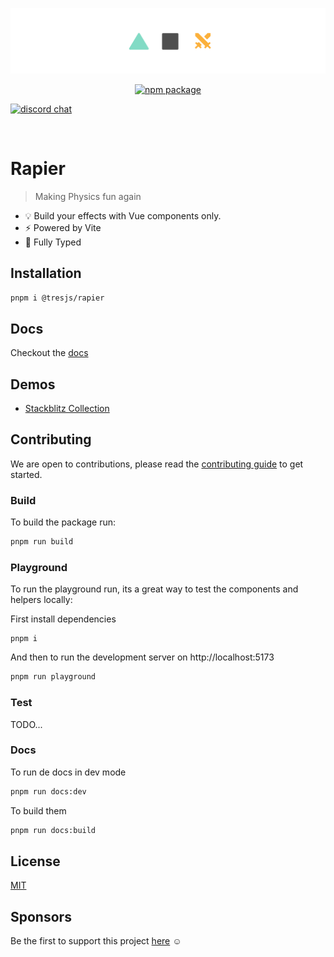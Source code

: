 ![repository-banner.png](/public/repo-banner.png)

<p align="center">
  <a href="https://www.npmjs.com/package/@tresjs/core"><img src="https://img.shields.io/npm/v/@tresjs/rapier?color=%2382DBCA" alt="npm package"></a>

<a href="https://discord.gg/UCr96AQmWn"><img src="https://img.shields.io/badge/chat-discord-purple?style=flat&logo=discord" alt="discord chat"></a>

</p>
<br/>

# Rapier

> Making Physics fun again

- 💡 Build your effects with Vue components only.
- ⚡️ Powered by Vite
- 🦾 Fully Typed

## Installation

```bash
pnpm i @tresjs/rapier
```

## Docs

Checkout the [docs](https://rapier.tresjs.org/)

## Demos

- [Stackblitz Collection](https://stackblitz.com/@alvarosabu/collections/tresjs)

## Contributing

We are open to contributions, please read the [contributing guide](https://github.com/Tresjs/tres/blob/main/CONTRIBUTING.md) to get started.

### Build

To build the package run:

```bash
pnpm run build
```

### Playground

To run the playground run, its a great way to test the components and helpers locally:

First install dependencies

```
pnpm i
```

And then to run the development server on http://localhost:5173

```bash
pnpm run playground
```

### Test

TODO...

### Docs

To run de docs in dev mode

```bash
pnpm run docs:dev
```

To build them

```bash
pnpm run docs:build
```

## License

[MIT](/LICENSE)

## Sponsors

Be the first to support this project [here](https://github.com/sponsors/tresjs) ☺️
